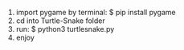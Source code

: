 1. import pygame by terminal: $ pip install pygame
2. cd into Turtle-Snake folder
3. run: $ python3 turtlesnake.py
4. enjoy